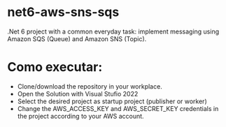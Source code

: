 # net6-aws-sns-sqs
.Net 6 project with a common everyday task: implement messaging using Amazon SQS (Queue) and Amazon SNS (Topic).

# Como executar:
- Clone/download the repository in your workplace.
- Open the Solution with Visual Stufio 2022
- Select the desired project as startup project (publisher or worker)
- Change the AWS_ACCESS_KEY and AWS_SECRET_KEY credentials in the project according to your AWS account.
